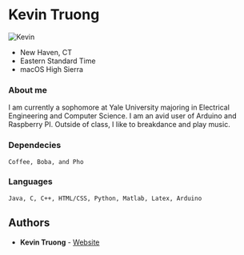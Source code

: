 # Kevin Truong

![Kevin](https://www.static.wixstatic.com/media/abb80a_64d522900bde4febbf1880d981536843~mv2_d_3568_2368_s_2.jpg/v1/fill/w_770,h_760,al_c,q_85,usm_0.66_1.00_0.01/abb80a_64d522900bde4febbf1880d981536843~mv2_d_3568_2368_s_2.jpg)

* New Haven, CT  
* Eastern Standard Time  
* macOS High Sierra

### About me 
I am currently a sophomore at Yale University majoring in Electrical Engineering and Computer Science. I am an avid user
of Arduino and Raspberry PI. Outside of class, I like to breakdance and play music.

### Dependecies
```
Coffee, Boba, and Pho
```

### Languages 
```
Java, C, C++, HTML/CSS, Python, Matlab, Latex, Arduino
```

## Authors

* **Kevin Truong** - [Website](https://www.kdtruong.com)
